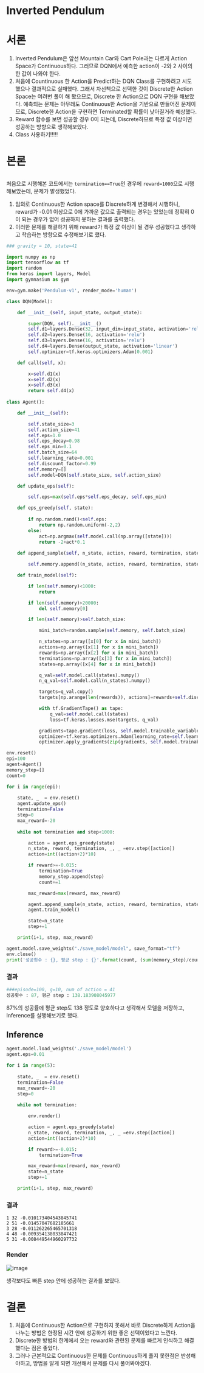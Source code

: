 Inverted Pendulum
====
# 서론
1. Inverted Pendulum은 앞선 Mountain Car와 Cart Pole과는 다르게 Action Space가 Continuous하다. 그러므로 DQN에서 예측한 action이 -2와 2 사이의 한 값이 나와야 한다.
2. 처음에 Countinuous 한 Action을 Predict하는 DQN Class를 구현하려고 시도 했으나 결과적으로 실패했다. 그래서 차선책으로 선택한 것이 Discrete한 Action Space는 여려번 풀이 해 봤으므로, Discrete 한 Action으로 DQN 구현을 해보았다. 예측되는 문제는 아무래도 Continuous한 Action을 기반으로 만들어진 문제이므로, Discrete한 Action을 구현하면 Terminated할 확률이 낮아질거라 예상했다.
3. Reward 함수를 보면 성공할 경우 0이 되는데, Discrete하므로 특정 값 이상이면 성공하는 방향으로 생각해보았다.
4. Class 사용하기!!!!!
# 본론
## 

처음으로 시행해본 코드에서는 ```termination==True```인 경우에 ```reward=1000```으로 시행해보았는데, 문제가 발생했었다.
1. 임의로 Continuous한 Action space를 Discrete하게 변경해서 시행하니,  reward가 -0.01 이상으로 0에 가까운 값으로 출력되는 경우는 있었는데 정확히 0이 되는 경우가 없어 성공하지 못하는 결과를 출력했다.
2. 이러한 문제를 해결하기 위해 reward가 특정 값 이상이 될 경우 성공했다고 생각하고 학습하는 방향으로 수정해보기로 했다.

```python
### gravity = 10, state=41

import numpy as np
import tensorflow as tf
import random
from keras import layers, Model
import gymnasium as gym

env=gym.make('Pendulum-v1', render_mode='human')

class DQN(Model):

    def __init__(self, input_state, output_state):

        super(DQN, self).__init__()
        self.d1=layers.Dense(32, input_dim=input_state, activation='relu')
        self.d2=layers.Dense(16, activation='relu')
        self.d3=layers.Dense(16, activation='relu')
        self.d4=layers.Dense(output_state, activation='linear')
        self.optimizer=tf.keras.optimizers.Adam(0.001)

    def call(self, x):

        x=self.d1(x)
        x=self.d2(x)
        x=self.d3(x)
        return self.d4(x)
    
class Agent():

    def __init__(self):

        self.state_size=3
        self.action_size=41
        self.eps=1.0
        self.eps_decay=0.98
        self.eps_min=0.1
        self.batch_size=64
        self.learning_rate=0.001
        self.discount_factor=0.99
        self.memory=[]
        self.model=DQN(self.state_size, self.action_size)      

    def update_eps(self):

        self.eps=max(self.eps*self.eps_decay, self.eps_min)

    def eps_greedy(self, state):
        
        if np.random.rand()<self.eps:
            return np.random.uniform(-2,2)
        else:
            act=np.argmax(self.model.call(np.array([state])))
            return -2+act*0.1
    
    def append_sample(self, n_state, action, reward, termination, state):

        self.memory.append((n_state, action, reward, termination, state))

    def train_model(self):

        if len(self.memory)<1000:
            return

        if len(self.memory)>20000:
            del self.memory[0]

        if len(self.memory)>self.batch_size:

            mini_batch=random.sample(self.memory, self.batch_size)

            n_states=np.array([x[0] for x in mini_batch])
            actions=np.array([x[1] for x in mini_batch])
            rewards=np.array([x[2] for x in mini_batch])
            terminations=np.array([x[3] for x in mini_batch])
            states=np.array([x[4] for x in mini_batch])

            q_val=self.model.call(states).numpy()
            n_q_val=self.model.call(n_states).numpy()

            targets=q_val.copy()
            targets[np.arange(len(rewards)), actions]=rewards+self.discount_factor*np.max(n_q_val, axis=1)*(1-terminations)

            with tf.GradientTape() as tape:
                q_val=self.model.call(states)
                loss=tf.keras.losses.mse(targets, q_val)

            gradients=tape.gradient(loss, self.model.trainable_variables)
            optimizer=tf.keras.optimizers.Adam(learning_rate=self.learning_rate)
            optimizer.apply_gradients(zip(gradients, self.model.trainable_variables))

env.reset()
epi=100
agent=Agent()
memory_step=[]
count=0

for i in range(epi):
    
    state, _  = env.reset()
    agent.update_eps()
    termination=False
    step=0
    max_reward=-20
    
    while not termination and step<1000:

        action = agent.eps_greedy(state)
        n_state, reward, termination, _, _ =env.step([action])
        action=int((action+2)*10)

        if reward>=-0.015:
            termination=True
            memory_step.append(step)
            count+=1

        max_reward=max(reward, max_reward)

        agent.append_sample(n_state, action, reward, termination, state)
        agent.train_model()

        state=n_state
        step+=1

    print(i+1, step, max_reward)

agent.model.save_weights("./save_model/model", save_format="tf")
env.close()
print('성공횟수 : {}, 평균 step : {}'.format(count, (sum(memory_step)/count)))
```
### 결과
```python
###episode=100, g=10, num of action = 41
성공횟수 : 87, 평균 step : 138.183908045977
```
87%의 성공률에 평균 step도 138 정도로 양호하다고 생각해서 모델을 저장하고, Inference를 실행해보기로 했다.
## Inference
```python
agent.model.load_weights('./save_model/model')
agent.eps=0.01

for i in range(5):
    
    state, _  = env.reset()
    termination=False
    max_reward=-20
    step=0
    
    while not termination:

        env.render()

        action = agent.eps_greedy(state)
        n_state, reward, termination, _, _ =env.step([action])
        action=int((action+2)*10)

        if reward>=-0.015:
            termination=True

        max_reward=max(reward, max_reward)
        state=n_state
        step+=1

    print(i+1, step, max_reward)
```
### 결과
```
1 32 -0.010173404543845741
2 51 -0.01457047682185661
3 28 -0.011262265465701318
4 48 -0.009354138033847421
5 31 -0.008449544960297732
```
### Render
![image](Pendulum.gif)

생각보다도 빠른 step 안에 성공하는 결과를 보였다.

# 결론
1. 처음에 Continuous한 Action으로 구현하지 못해서 바로 Discrete하게 Action을 나누는 방법은 한정된 시간 안에 성공하기 위한 좋은 선택이었다고 느낀다.
2. Discrete한 방법의 한계에서 오는 reward와 관련된 문제를 빠르게 인식하고 해결 했다는 점은 좋았다.
3. 그러나 근본적으로 Continuous한 문제를 Continuous하게 풀지 못한점은 반성해야하고, 방법을 알게 되면 개선해서 문제를 다시 풀어봐야겠다.